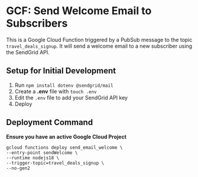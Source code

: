 # GCF: Send Welcome Email to Subscribers

This is a Google Cloud Function triggered by a PubSub message to the topic `travel_deals_signup`. It will send a welcome email to a new subscriber using the SendGrid API.

## Setup for Initial Development

1. Run `npm install dotenv @sendgrid/mail`
2. Create a **.env** file with `touch .env`
3. Edit the `.env` file to add your SendGrid API key
4. Deploy

## Deployment Command
**Ensure you have an active Google Cloud Project**

```
gcloud functions deploy send_email_welcome \
--entry-point sendWelcome \
--runtime nodejs18 \
--trigger-topic=travel_deals_signup \
--no-gen2
```